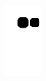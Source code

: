 ![Snake animation](https://github.com/igsourabh/igsourabh/blob/output/github-contribution-grid-snake.svg)